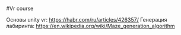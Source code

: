 #Vr course 

Основы unity vr: https://habr.com/ru/articles/426357/
Генерация лабиринта: https://en.wikipedia.org/wiki/Maze_generation_algorithm

